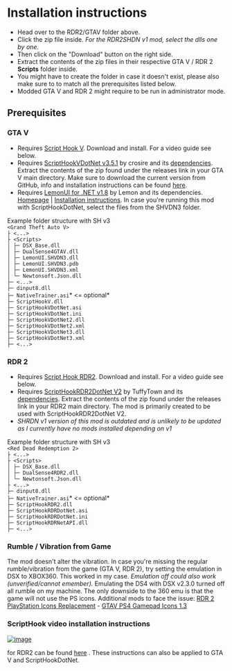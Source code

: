 # Installation instructions
- Head over to the RDR2/GTAV folder above.
- Click the zip file inside. *For the RDR2SHDN v1 mod, select the dlls one by one.*
- Then click on the "Download" button on the right side.
- Extract the contents of the zip files in their respective GTA V / RDR 2 **Scripts** folder inside.
- You might have to create the folder in case it doesn't exist, please also make sure to to match all the prerequisites listed below.
- Modded GTA V and RDR 2 might require to be run in administrator mode. 

## Prerequisites
### GTA V
- Requires [Script Hook V](http://www.dev-c.com/gtav/scripthookv/). Download and install. For a video guide see below.
- Requires [ScriptHookVDotNet v3.5.1](https://github.com/crosire/scripthookvdotnet/releases) by crosire and its [dependencies](https://github.com/crosire/scripthookvdotnet). Extract the contents of the zip found under the releases link in your GTA V main directory. Make sure to download the current version from GitHub, info and installation instructions can be found [here](https://gta5-mods.com/tools/scripthookv-net).
- Requires [LemonUI for .NET v1.8](https://github.com/LemonUIbyLemon/LemonUI/releases) by Lemon and its dependencies. [Homepage](https://gta5-mods.com/tools/lemonui) | [Installation instructions](https://github.com/LemonUIbyLemon/LemonUI#installation). In case you're running this mod with ScriptHookDotNet, select the files from the SHVDN3 folder.  

Example folder structure with SH v3  
`<Grand Theft Auto V>`  
`├ <...>`  
`├ <Scripts>`  
`│ ├─ DSX_Base.dll`  
`│ ├─ DualSense4GTAV.dll`  
`│ ├─ LemonUI.SHVDN3.dll`  
`│ ├─ LemonUI.SHVDN3.pdb`  
`│ ├─ LemonUI.SHVDN3.xml`  
`│ └─ Newtonsoft.Json.dll`  
`├─ <...>`  
`├─ dinput8.dll`  
`├─ NativeTrainer.asi`* <= optional*  
`├─ ScriptHookV.dll`  
`├─ ScriptHookVDotNet.asi`  
`├─ ScriptHookVDotNet.ini`  
`├─ ScriptHookVDotNet2.dll`  
`├─ ScriptHookVDotNet2.xml`  
`├─ ScriptHookVDotNet3.dll`  
`├─ ScriptHookVDotNet3.xml`  
`├─ <...>`  

### RDR 2
- Requires [Script Hook RDR2](http://www.dev-c.com/rdr2/scripthookrdr2/). Download and install. For a video guide see below.
- Requires [ScriptHookRDR2DotNet V2](https://github.com/Halen84/ScriptHookRDR2DotNet-V2/releases) by TuffyTown and its [dependencies](https://github.com/Halen84/ScriptHookRDR2DotNet-V2). Extract the contents of the zip found under the releases link in your RDR2 main directory. The mod is primarily created to be used with ScriptHookRDR2DotNet V2.
- *SHRDN v1 version of this mod is outdated and is unlikely to be updated as I currently have no mods installed depending on v1*

Example folder structure with SH v3  
`<Red Dead Redemption 2>`  
`├ <...>`  
`├ <Scripts>`  
`│ ├─ DSX_Base.dll`  
`│ ├─ DualSense4RDR2.dll`  
`│ └─ Newtonsoft.Json.dll`  
`├ <...>`  
`├─ dinput8.dll`  
`├─ NativeTrainer.asi`* <= optional*  
`├─ ScriptHookRDR2.dll`  
`├─ ScriptHookRDRDotNet.asi`  
`├─ ScriptHookRDRDotNet.ini`  
`├─ ScriptHookRDRNetAPI.dll`  
`├─ <...>`  

### Rumble / Vibration from Game
The mod doesn't alter the vibration. In case you're missing the regular rumble/vibration from the game (GTA V, RDR 2), try setting the emulation in DSX to XBOX360. This worked in my case. *Emulation off could also work (unverified/cannot emember).* Emulating the DS4 with DSX v2.3.0 turned off all rumble on my machine. The only downside to the 360 emu is that the game will not use the PS icons. Additional mods to face the issue: [RDR 2 PlayStation Icons Replacement](https://www.nexusmods.com/reddeadredemption2/mods/660) - [GTAV PS4 Gamepad Icons 1.3](https://www.gta5-mods.com/misc/ps4-gamepad-icons)

### ScriptHook video installation instructions 
[![image](https://user-images.githubusercontent.com/16738568/197985654-8c0ea9c1-b99d-498e-908c-9e7cb2c8796e.png)](https://www.youtube.com/watch?v=cGW27hvRRWI&ab_channel=BallerMcBallerson)

for RDR2 can be found [here](https://www.youtube.com/watch?v=cGW27hvRRWI&ab_channel=BallerMcBallerson)
. These instructions can also be applied to GTA V and ScriptHookDotNet.
